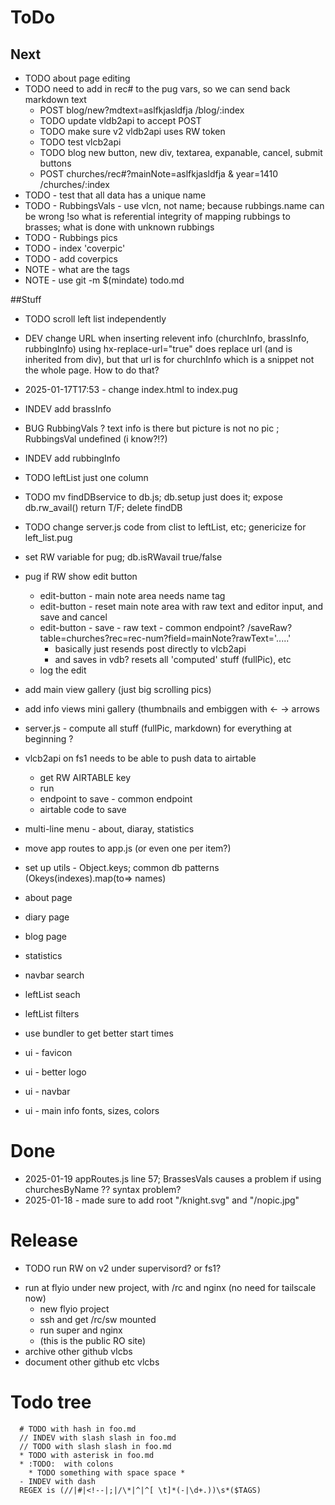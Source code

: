 

# ToDo

## Next
- TODO about page editing
- TODO need to add in rec# to the pug vars, so we can send back markdown text 
  - POST blog/new?mdtext=aslfkjasldfja     /blog/:index
  - TODO update vldb2api to accept POST
  - TODO make sure v2 vldb2api uses RW token
  - TODO test vlcb2api
  - TODO blog new button, new div, textarea, expanable, cancel, submit buttons
  - POST churches/rec#?mainNote=aslfkjasldfja & year=1410    /churches/:index
- TODO - test that all data has a unique name
- TODO - RubbingsVals - use vlcn, not name; because rubbings.name can be wrong !so what is referential integrity of mapping rubbings to brasses; what is done with unknown rubbings
- TODO - Rubbings pics
- TODO - index 'coverpic'
- TODO - add coverpics
- NOTE - what are the tags
- NOTE - use git -m $(mindate) todo.md

##Stuff

- TODO scroll left list independently
- DEV change URL when inserting relevent info (churchInfo, brassInfo, rubbingInfo)
  using hx-replace-url="true" does replace url (and is inherited from div),
  but that url is for churchInfo which is a snippet not the whole page. How to do that?
- 2025-01-17T17:53 - change index.html to index.pug
- INDEV add brassInfo
- BUG RubbingVals ?
  text info is there but picture is not no pic ;  RubbingsVal undefined (i know?!?)
- INDEV add rubbingInfo
- TODO leftList just one column
- TODO mv findDBservice to db.js;  db.setup just does it;  expose db.rw_avail() return T/F; delete findDB
- TODO change server.js code from clist to leftList, etc; genericize for left_list.pug
- set RW variable for pug; db.isRWavail true/false
- pug if RW show edit button
  * edit-button - main note area needs name tag
  * edit-button - reset main note area with raw text and editor input, and save and cancel
  * edit-button - save - raw text - common endpoint? /saveRaw?table=churches?rec=rec-num?field=mainNote?rawText='.....'
    * basically just resends post directly to vlcb2api
    * and saves in vdb? resets all 'computed' stuff (fullPic), etc
  * log the edit
- add main view gallery (just big scrolling pics)
- add info views mini gallery (thumbnails and embiggen with <- -> arrows
- server.js - compute all stuff (fullPic, markdown) for everything at beginning ?
- vlcb2api on fs1 needs to be able to push data to airtable
  * get RW AIRTABLE key
  * run
  * endpoint to save - common endpoint
  * airtable code to save
- multi-line menu - about, diaray, statistics
- move app routes to app.js (or even one per item?)
- set up utils - Object.keys;  common db patterns  (Okeys(indexes).map(to=> names)
- about page
- diary page
- blog page
- statistics
- navbar search
- leftList seach
- leftList filters
- use bundler to get better start times

- ui - favicon
- ui - better logo
- ui - navbar
- ui - main info fonts, sizes, colors




# Done
- 2025-01-19 appRoutes.js line 57;  BrassesVals causes a problem if using churchesByName ?? syntax problem?
- 2025-01-18 - made sure to add root "/knight.svg" and "/nopic.jpg"










# Release
- TODO run RW on v2 under supervisord? or fs1?
* run at flyio under new project, with /rc and nginx (no need for tailscale now)
  * new flyio project
  * ssh and get /rc/sw mounted
  * run super and nginx 
  * (this is the public RO site)
* archive other github vlcbs
* document other github etc vlcbs

# Todo tree
```
  # TODO with hash in foo.md
  // INDEV with slash slash in foo.md
  // TODO with slash slash in foo.md
  * TODO with asterisk in foo.md
  * :TODO:  with colons
    * TODO something with space space *
  - INDEV with dash
  REGEX is (//|#|<!--|;|/\*|^|^[ \t]*(-|\d+.))\s*($TAGS)
```
